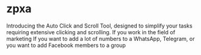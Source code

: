 # zpxa
Introducing the Auto Click and Scroll Tool, designed to simplify your tasks requiring extensive clicking and scrolling.   If you work in the field of marketing If you want to add a lot of numbers to a WhatsApp, Telegram, or you want to add  Facebook members to a group
